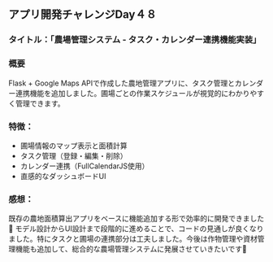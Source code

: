 ## アプリ開発チャレンジDay４８

### タイトル：「農場管理システム - タスク・カレンダー連携機能実装」

### 概要
Flask + Google Maps APIで作成した農地管理アプリに、タスク管理とカレンダー連携機能を追加しました。圃場ごとの作業スケジュールが視覚的にわかりやすく管理できます。

### 特徴：
- 圃場情報のマップ表示と面積計算
- タスク管理（登録・編集・削除）
- カレンダー連携（FullCalendarJS使用）
- 直感的なダッシュボードUI

### 感想：
既存の農地面積算出アプリをベースに機能追加する形で効率的に開発できました🌱 モデル設計からUI設計まで段階的に進めることで、コードの見通しが良くなりました。特にタスクと圃場の連携部分は工夫しました。今後は作物管理や資材管理機能も追加して、総合的な農場管理システムに発展させていきたいです🚜